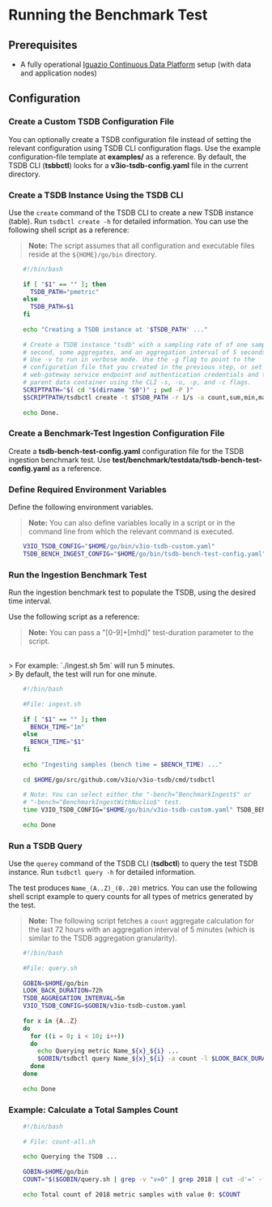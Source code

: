 # Running the Benchmark Test

## Prerequisites
- A fully operational [Iguazio Continuous Data Platform](https://www.iguazio.com) setup (with data and application nodes)
 
## Configuration

### Create a Custom TSDB Configuration File

You can optionally create a TSDB configuration file instead of setting the relevant configuration using TSDB CLI configuration flags.
Use the example configuration-file template at **examples/** as a reference.
By default, the TSDB CLI (**tsbbctl**) looks for a **v3io-tsdb-config.yaml** file in the current directory.

### Create a TSDB Instance Using the TSDB CLI

Use the `create` command of the TSDB CLI to create a new TSDB instance (table).
Run `tsdbctl create -h` for detailed information.
You can use the following shell script as a reference:
> **Note:** The script assumes that all configuration and executable files reside at the `${HOME}/go/bin` directory.
```bash
    #!/bin/bash
    
    if [ "$1" == "" ]; then
      TSDB_PATH="pmetric"
    else
      TSDB_PATH=$1
    fi
    
    echo "Creating a TSDB instance at '$TSDB_PATH' ..."
    
    # Create a TSDB instance "tsdb" with a sampling rate of of one sample per
    # second, some aggregates, and an aggregation interval of 5 seconds.
    # Use -v to run in verbose mode. Use the -g flag to point to the
    # configuration file that you created in the previous step, or set the
    # web-gateway service endpoint and authentication credentials and the
    # parent data container using the CLI -s, -u, -p, and -c flags.
    SCRIPTPATH="$( cd "$(dirname "$0")" ; pwd -P )"
    $SCRIPTPATH/tsdbctl create -t $TSDB_PATH -r 1/s -a count,sum,min,max -i 5 -v -g $SCRIPTPATH/v3io-tsdb-custom.yaml
    
    echo Done.
```

### Create a Benchmark-Test Ingestion Configuration File

Create a **tsdb-bench-test-config.yaml** configuration file for the TSDB ingestion benchmark test.
Use **test/benchmark/testdata/tsdb-bench-test-config.yaml** as a reference.

### Define Required Environment Variables

Define the following environment variables.

> **Note:** You can also define variables locally in a script or in the command line from which the relevant command is executed.

```bash 
    V3IO_TSDB_CONFIG="$HOME/go/bin/v3io-tsdb-custom.yaml"
    TSDB_BENCH_INGEST_CONFIG="$HOME/go/bin/tsdb-bench-test-config.yaml"
```

### Run the Ingestion Benchmark Test

Run the ingestion benchmark test to populate the TSDB, using the desired time interval.

Use the following script as a reference:
> **Note:** You can pass a "[0-9]+[mhd]" test-duration parameter to the script.
<br/>
> For example: `./ingest.sh 5m` will run 5 minutes.
<br>
> By default, the test will run for one minute.

```bash
    #!/bin/bash
    
    #File: ingest.sh
    
    if [ "$1" == "" ]; then
      BENCH_TIME="1m"
    else
      BENCH_TIME="$1"
    fi
    
    echo "Ingesting samples (bench time = $BENCH_TIME) ..."
    
    cd $HOME/go/src/github.com/v3io/v3io-tsdb/cmd/tsdbctl
    
    # Note: You can select either the "-bench=^BenchmarkIngest$" or
    # "-bench=^BenchmarkIngestWithNuclio$" test.
    time V3IO_TSDB_CONFIG="$HOME/go/bin/v3io-tsdb-custom.yaml" TSDB_BENCH_INGEST_CONFIG="$HOME/go/bin/tsdb-bench-test-config.yaml" go test -benchtime $BENCH_TIME -run=DO_NOT_RUN_TESTS -bench=^BenchmarkIngest$ ../../test/benchmark
    
    echo Done
```

### Run a TSDB Query

Use the `querey` command of the TSDB CLI (**tsdbctl**) to query the test TSDB instance.
Run `tsdbctl query -h` for detailed information.

The test produces `Name_(A..Z)_(0..20)` metrics.
You can use the following shell script example to query counts for all types of metrics generated by the test.

> **Note:** The following script fetches a `count` aggregate calculation for the last 72 hours with an aggregation interval of 5 minutes (which is similar to the TSDB aggregation granularity).

```bash
    #!/bin/bash
    
    #File: query.sh
    
    GOBIN=$HOME/go/bin
    LOOK_BACK_DURATION=72h
    TSDB_AGGREGATION_INTERVAL=5m
    V3IO_TSDB_CONFIG=$GOBIN/v3io-tsdb-custom.yaml
    
    for x in {A..Z}
    do
      for ((i = 0; i < 10; i++))
      do
        echo Querying metric Name_${x}_${i} ...
        $GOBIN/tsdbctl query Name_${x}_${i} -a count -l $LOOK_BACK_DURATION -i $TSDB_AGGREGATION_INTERVAL -g $V3IO_CONF
      done
    done
    
    echo Done
```

### Example: Calculate a Total Samples Count

```bash
    #!/bin/bash
   
    # File: count-all.sh
     
    echo Querying the TSDB ...
    
    GOBIN=$HOME/go/bin
    COUNT="$($GOBIN/query.sh | grep -v "v=0" | grep 2018 | cut -d'=' -f 2 | awk '{s+=$1} END {print s}')"
    
    echo Total count of 2018 metric samples with value 0: $COUNT
```

